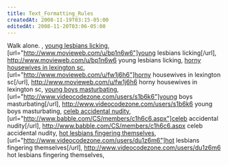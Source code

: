 ```yaml
---
title: Text_Formatting_Rules
createdAt: 2008-11-19T03:15-05:00
editedAt: 2008-11-20T03:06-05:00
---
```


Walk alone. , <a href="http://www.movieweb.com/u/bp1n6w6">young lesbians licking</a>, [url="http://www.movieweb.com/u/bp1n6w6"]young lesbians licking[/url], http://www.movieweb.com/u/bp1n6w6 young lesbians licking, <a href="http://www.movieweb.com/u/fw1j6h6">horny housewives in lexington sc</a>, [url="http://www.movieweb.com/u/fw1j6h6"]horny housewives in lexington sc[/url], http://www.movieweb.com/u/fw1j6h6 horny housewives in lexington sc, <a href="http://www.videocodezone.com/users/s1b6k6">young boys masturbating</a>, [url="http://www.videocodezone.com/users/s1b6k6"]young boys masturbating[/url], http://www.videocodezone.com/users/s1b6k6 young boys masturbating, <a href="http://www.babble.com/CS/members/c1h6c6.aspx">celeb accidental nudity</a>, [url="http://www.babble.com/CS/members/c1h6c6.aspx"]celeb accidental nudity[/url], http://www.babble.com/CS/members/c1h6c6.aspx celeb accidental nudity, <a href="http://www.videocodezone.com/users/du1z6m6">hot lesbians fingering themselves</a>, [url="http://www.videocodezone.com/users/du1z6m6"]hot lesbians fingering themselves[/url], http://www.videocodezone.com/users/du1z6m6 hot lesbians fingering themselves, 

